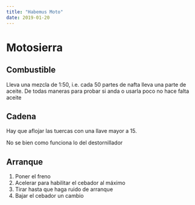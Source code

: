 ```yaml
---
title: "Habemus Moto"
date: 2019-01-20
---
```


# Motosierra

## Combustible
Lleva una mezcla de 1:50, i.e. cada 50 partes de nafta lleva una parte de aceite.
De todas maneras para probar si anda o usarla poco no hace falta aceite

## Cadena
Hay que aflojar las tuercas con una llave mayor a 15. 

No se bien como funciona lo del destornillador

## Arranque

1. Poner el freno
2. Acelerar para habilitar el cebador al máximo
3. Tirar hasta que haga ruido de arranque
4. Bajar el cebador un cambio
